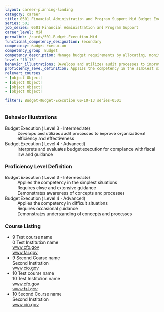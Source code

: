```yaml
---
layout: career-planning-landing
category: career
title: 0501 Financial Administration and Program Support Mid Budget Execution
series: 501
job_series: 0501 Financial Administration and Program Support
career_level: Mid
permalink: /cards/501-Budget-Execution-Mid
functional_competency_designation: Secondary
competency: Budget Execution
competency_group: Budget
competency_description: Manage budget requirements by allocating, monitoring and analyzing budgets in compliance with statutory/regulatory guidance.
level: "10-13"
behavior_illustrations: Develops and utilizes audit processes to improve organizational efficiency and effectiveness ? Interprets and evaluates budget execution for compliance with fiscal law and guidance
proficiency_level_definition: Applies the competency in the simplest situations ? Requires close and extensive guidance ? Demonstrates awareness of concepts and processes ? Applies the competency in difficult situations ? Requires occasional guidance ? Demonstrates understanding of concepts and processes
relevant_courses: 
- [object Object]
- [object Object]
- [object Object]
- [object Object]

filters: Budget-Budget-Execution GS-10-13 series-0501
---
```


<div class="desktop:grid-col-4 margin-y-205">
  <div class="border-top-05 bg-white padding-2 shadow-5 height-full members-hover border-1px border-gray-30 border-top-orange radius-lg">
    <h3>Behavior Illustrations</h3>
    <dl class="text-base"><dt>Budget Execution ( Level 3 - Intermediate)</dt><dd>Develops and utilizes audit processes to improve organizational efficiency and effectiveness</dd><dt>Budget Execution ( Level 4 - Advanced)</dt><dd>Interprets and evaluates budget execution for compliance with fiscal law and guidance</dd></dl>
  </div>
</div>
<div class="desktop:grid-col-4 margin-y-205">
  <div class="border-top-05 bg-white padding-2 shadow-5 height-full members-hover border-1px border-gray-30 border-top-orange radius-lg">
    <h3>Proficiency Level Definition</h3>
    <dl class="text-base"><dt>Budget Execution ( Level 3 - Intermediate)</dt><dd>Applies the competency in the simplest situations </dd><dd> Requires close and extensive guidance </dd><dd> Demonstrates awareness of concepts and processes</dd><dt>Budget Execution ( Level 4 - Advanced)</dt><dd>Applies the competency in difficult situations </dd><dd> Requires occasional guidance </dd><dd> Demonstrates understanding of concepts and processes</dd></dl>
  </div>
</div>
<div class="desktop:grid-col-4 margin-y-205">
  <div class="border-top-05 bg-white padding-2 shadow-5 height-full members-hover border-1px border-gray-30 border-top-orange radius-lg">
    <h3>Course Listing</h3>
    <ul class="text-base">
     <li>9 Test course name<br>0 Test Institution name<br><a href="www.cfo.gov">www.cfo.gov</a><br><a href="www.fai.gov">www.fai.gov</a><br></li><li>9 Second Course name<br>Second Institution<br><a href="www.cio.gov">www.cio.gov</a><br></li><li>10 Test course name<br>10 Test Institution name<br><a href="www.cfo.gov">www.cfo.gov</a><br><a href="www.fai.gov">www.fai.gov</a><br></li><li>10 Second Course name<br>Second Institution<br><a href="www.cio.gov">www.cio.gov</a><br></li>
    </ul>
  </div>
</div>